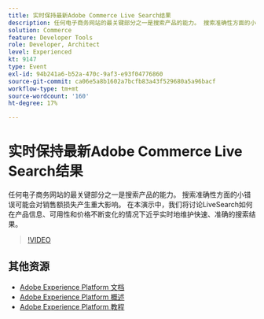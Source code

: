 ```yaml
---
title: 实时保持最新Adobe Commerce Live Search结果
description: 任何电子商务网站的最关键部分之一是搜索产品的能力。 搜索准确性方面的小错误可能会对销售额损失产生重大影响。 在本演示中，我们将讨论LiveSearch如何在产品信息、可用性和价格不断变化的情况下近乎实时地维护快速、准确的搜索结果。
solution: Commerce
feature: Developer Tools
role: Developer, Architect
level: Experienced
kt: 9147
type: Event
exl-id: 94b241a6-b52a-470c-9af3-e93f04776860
source-git-commit: ca06e5a8b1602a7bcfb83a43f529680a5a96bacf
workflow-type: tm+mt
source-wordcount: '160'
ht-degree: 17%

---
```


# 实时保持最新Adobe Commerce Live Search结果

任何电子商务网站的最关键部分之一是搜索产品的能力。 搜索准确性方面的小错误可能会对销售额损失产生重大影响。 在本演示中，我们将讨论LiveSearch如何在产品信息、可用性和价格不断变化的情况下近乎实时地维护快速、准确的搜索结果。

>[!VIDEO](https://video.tv.adobe.com/v/337580/?quality=12&learn=on&hidetitle=true)

## 其他资源

- [Adobe Experience Platform 文档](https://experienceleague.adobe.com/docs/experience-platform.html)
- [Adobe Experience Platform 概述](https://experienceleague.adobe.com/docs/experience-platform/landing/home.html?lang=zh-Hans)
- [Adobe Experience Platform 教程](https://experienceleague.adobe.com/docs/platform-learn/tutorials/overview.html?lang=en)
